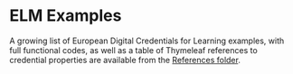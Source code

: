 # ELM Examples
A growing list of European Digital Credentials for Learning examples, with full functional codes, as well as a table of Thymeleaf references to credential properties are available from the [References folder](https://github.com/european-commission-empl/ELMexamples/references/general-references.html).
